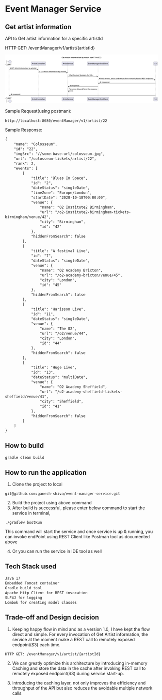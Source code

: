 # Event Manager Service

## Get artist information
API to Get artist information for a specific artistId

HTTP GET: /eventManager/v1/artist/{artistId}

![get](./Get_Artist_Information_by_Artist_Id_HTTP_GET.png)

Sample Request(using postman):

`
http://localhost:8080/eventManager/v1/artist/22
`

Sample Response:
```
{
    "name": "Colosseum",
    "id": "22",
    "imgSrc": "//some-base-url/colosseum.jpg",
    "url": "/colosseum-tickets/artist/22",
    "rank": 2,
    "events": [
        {
            "title": "Blues In Space",
            "id": "2",
            "dateStatus": "singleDate",
            "timeZone": "Europe/London",
            "startDate": "2020-10-18T00:00:00",
            "venue": {
                "name": "O2 Institute2 Birmingham",
                "url": "/o2-institute2-birmingham-tickets-birmingham/venue/42",
                "city": "Birmingham",
                "id": "42"
            },
            "hiddenFromSearch": false
        },
        {
            "title": "A festival Live",
            "id": "7",
            "dateStatus": "singleDate",
            "venue": {
                "name": "O2 Academy Brixton",
                "url": "/o2-academy-brixton/venue/45",
                "city": "London",
                "id": "45"
            },
            "hiddenFromSearch": false
        },
        {
            "title": "Harisson Live",
            "id": "11",
            "dateStatus": "singleDate",
            "venue": {
                "name": "The O2",
                "url": "/o2/venue/44",
                "city": "London",
                "id": "44"
            },
            "hiddenFromSearch": false
        },
        {
            "title": "Huge Live",
            "id": "13",
            "dateStatus": "multiDate",
            "venue": {
                "name": "O2 Academy Sheffield",
                "url": "/o2-academy-sheffield-tickets-sheffield/venue/41",
                "city": "Sheffield",
                "id": "41"
            },
            "hiddenFromSearch": false
        }
    ]
}
```

## How to build
`
gradle clean build
`

## How to run the application

1. Clone the project to local 
```
git@github.com:ganesh-shiva/event-manager-service.git
```
2. Build the project using above command
3. After build is successful, please enter below command to start the service in terminal,
```
./gradlew bootRun
```
This command will start the service and once service is up & running, you can invoke endPoint using REST Client like Postman tool as documented above

4. Or you can run the service in IDE tool as well

## Tech Stack used
```
Java 17
Embedded Tomcat container
Gradle build tool
Apache Http Client for REST invocation
SLF4J for logging
Lombok for creating model classes
```

## Trade-off and Design decision
1. Keeping happy flow in mind and as a version 1.0, I have kept the flow direct and simple. For every invocation of Get Artist information, the service at the moment make a REST call to remotely exposed endpoint(S3) each time.

```
HTTP GET: /eventManager/v1/artist/{artistId}
```

2. We can greatly optimize this architecture by introducing in-memory Caching and store the data in the cache after invoking REST call to remotely exposed endpoint(S3) during service start-up.

3. Introducing the caching layer, not only improves the efficiency and throughput of the API but also reduces the avoidable multiple network calls  
